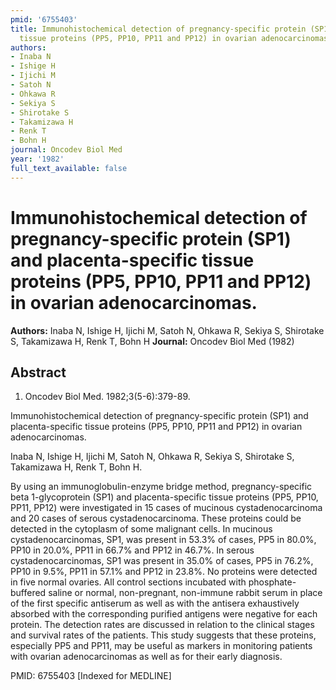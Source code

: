 ```yaml
---
pmid: '6755403'
title: Immunohistochemical detection of pregnancy-specific protein (SP1) and placenta-specific
  tissue proteins (PP5, PP10, PP11 and PP12) in ovarian adenocarcinomas.
authors:
- Inaba N
- Ishige H
- Ijichi M
- Satoh N
- Ohkawa R
- Sekiya S
- Shirotake S
- Takamizawa H
- Renk T
- Bohn H
journal: Oncodev Biol Med
year: '1982'
full_text_available: false
---
```


# Immunohistochemical detection of pregnancy-specific protein (SP1) and placenta-specific tissue proteins (PP5, PP10, PP11 and PP12) in ovarian adenocarcinomas.
**Authors:** Inaba N, Ishige H, Ijichi M, Satoh N, Ohkawa R, Sekiya S, Shirotake S, Takamizawa H, Renk T, Bohn H
**Journal:** Oncodev Biol Med (1982)

## Abstract

1. Oncodev Biol Med. 1982;3(5-6):379-89.

Immunohistochemical detection of pregnancy-specific protein (SP1) and 
placenta-specific tissue proteins (PP5, PP10, PP11 and PP12) in ovarian 
adenocarcinomas.

Inaba N, Ishige H, Ijichi M, Satoh N, Ohkawa R, Sekiya S, Shirotake S, 
Takamizawa H, Renk T, Bohn H.

By using an immunoglobulin-enzyme bridge method, pregnancy-specific beta 
1-glycoprotein (SP1) and placenta-specific tissue proteins (PP5, PP10, PP11, 
PP12) were investigated in 15 cases of mucinous cystadenocarcinoma and 20 cases 
of serous cystadenocarcinoma. These proteins could be detected in the cytoplasm 
of some malignant cells. In mucinous cystadenocarcinomas, SP1, was present in 
53.3% of cases, PP5 in 80.0%, PP10 in 20.0%, PP11 in 66.7% and PP12 in 46.7%. In 
serous cystadenocarcinomas, SP1 was present in 35.0% of cases, PP5 in 76.2%, 
PP10 in 9.5%, PP11 in 57.1% and PP12 in 23.8%. No proteins were detected in five 
normal ovaries. All control sections incubated with phosphate-buffered saline or 
normal, non-pregnant, non-immune rabbit serum in place of the first specific 
antiserum as well as with the antisera exhaustively absorbed with the 
corresponding purified antigens were negative for each protein. The detection 
rates are discussed in relation to the clinical stages and survival rates of the 
patients. This study suggests that these proteins, especially PP5 and PP11, may 
be useful as markers in monitoring patients with ovarian adenocarcinomas as well 
as for their early diagnosis.

PMID: 6755403 [Indexed for MEDLINE]
